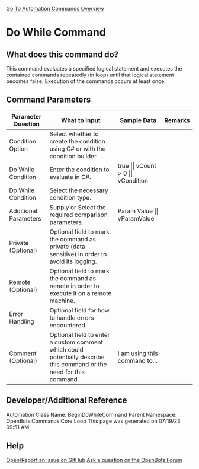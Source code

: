 <!--TITLE: Do While Command -->
<!-- SUBTITLE: a command in the Core Commands\Loop group. -->
[Go To Automation Commands Overview](/automation-commands)


# Do While Command


## What does this command do?
This command evaluates a specified logical statement and executes the contained commands repeatedly (in loop) until that logical statement becomes false. Execution of the commands occurs at least once.


## Command Parameters
| Parameter Question   	| What to input  	|  Sample Data 	| Remarks  	|
| ---                    | ---               | ---           | ---       |
|Condition Option|Select whether to create the condition using C# or with the condition builder|||
|Do While Condition|Enter the condition to evaluate in C#.|true \|\| vCount > 0 \|\| vCondition||
|Do While Condition|Select the necessary condition type.|||
|Additional Parameters|Supply or Select the required comparison parameters.|Param Value \|\| vParamValue||
|Private (Optional)|Optional field to mark the command as private (data sensitive) in order to avoid its logging.|||
|Remote (Optional)|Optional field to mark the command as remote in order to execute it on a remote machine.|||
|Error Handling|Optional field for how to handle errors encountered.|||
|Comment (Optional)|Optional field to enter a custom comment which could potentially describe this command or the need for this command.|I am using this command to...||


## Developer/Additional Reference
Automation Class Name: BeginDoWhileCommand
Parent Namespace: OpenBots.Commands.Core.Loop
This page was generated on 07/19/23 09:51 AM


## Help
[Open/Report an issue on GitHub](https://github.com/OpenBotsAI/OpenBots.Studio/issues/new)
[Ask a question on the OpenBots Forum](https://openbots.ai/forums/)
